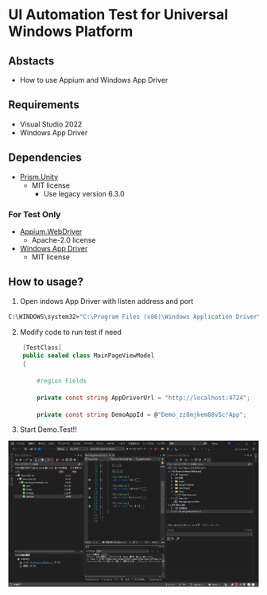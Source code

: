 # UI Automation Test for Universal Windows Platform

## Abstacts

* How to use Appium and Windows App Driver

## Requirements

* Visual Studio 2022
* Windows App Driver

## Dependencies

* [Prism.Unity](https://github.com/PrismLibrary/Prism)
  * MIT license
    * Use legacy version 6.3.0

### For Test Only

* [Appium.WebDriver](https://github.com/appium/appium-dotnet-driver)
  * Apache-2.0 license
* [Windows App Driver](https://github.com/microsoft/WinAppDriver)
  * MIT license

## How to usage?

1. Open indows App Driver with listen address and port

````bat
C:\WINDOWS\system32>"C:\Program Files (x86)\Windows Application Driver\WinAppDriver.exe" localhost 4724
````

2. Modify code to run test if need

````csharp
    [TestClass]
    public sealed class MainPageViewModel
    {

        #region Fields

        private const string AppDriverUrl = "http://localhost:4724";
        
        private const string DemoAppId = @"Demo_zz8mjkem88v5c!App";
````

3. Start Demo.Test!!

[![appium](./images/image.webp "appium")](./images/image.webp)